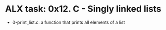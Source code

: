 # ALX task: 0x12. C - Singly linked lists

* 0-print_list.c: a function that prints all elements of a list
